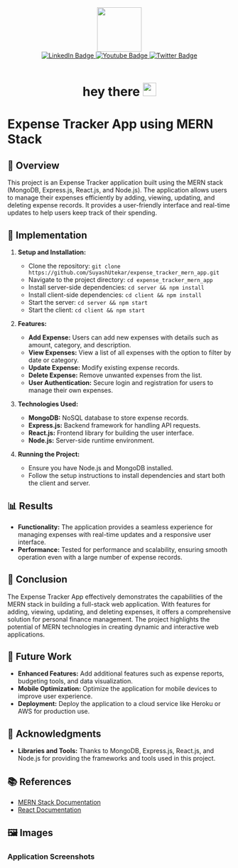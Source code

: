 <div id="header" align="center">
  <img src="https://media.giphy.com/media/M9gbBd9nbDrOTu1Mqx/giphy.gif" width="100"/>
</div>

<div id="badges" align="center">
  <a href="your-linkedin-URL">
    <img src="https://img.shields.io/badge/LinkedIn-blue?style=for-the-badge&logo=linkedin&logoColor=white" alt="LinkedIn Badge"/>
  </a>
  <a href="your-youtube-URL">
    <img src="https://img.shields.io/badge/YouTube-red?style=for-the-badge&logo=youtube&logoColor=white" alt="Youtube Badge"/>
  </a>
  <a href="your-twitter-URL">
    <img src="https://img.shields.io/badge/Twitter-blue?style=for-the-badge&logo=twitter&logoColor=white" alt="Twitter Badge"/>
  </a>
</div>

<p align="center">
  <img src="https://komarev.com/ghpvc/?username=SuyashUtekar&style=flat-square&color=blue" alt=""/>
</p>

<h1 align="center">
  hey there
  <img src="https://media.giphy.com/media/hvRJCLFzcasrR4ia7z/giphy.gif" width="30px"/>
</h1>

# Expense Tracker App using MERN Stack

## 🧠 Overview

This project is an Expense Tracker application built using the MERN stack (MongoDB, Express.js, React.js, and Node.js). The application allows users to manage their expenses efficiently by adding, viewing, updating, and deleting expense records. It provides a user-friendly interface and real-time updates to help users keep track of their spending.

## 🚀 Implementation

1. **Setup and Installation:**
   - Clone the repository: `git clone https://github.com/SuyashUtekar/expense_tracker_mern_app.git`
   - Navigate to the project directory: `cd expense_tracker_mern_app`
   - Install server-side dependencies: `cd server && npm install`
   - Install client-side dependencies: `cd client && npm install`
   - Start the server: `cd server && npm start`
   - Start the client: `cd client && npm start`

2. **Features:**
   - **Add Expense:** Users can add new expenses with details such as amount, category, and description.
   - **View Expenses:** View a list of all expenses with the option to filter by date or category.
   - **Update Expense:** Modify existing expense records.
   - **Delete Expense:** Remove unwanted expenses from the list.
   - **User Authentication:** Secure login and registration for users to manage their own expenses.

3. **Technologies Used:**
   - **MongoDB:** NoSQL database to store expense records.
   - **Express.js:** Backend framework for handling API requests.
   - **React.js:** Frontend library for building the user interface.
   - **Node.js:** Server-side runtime environment.

4. **Running the Project:**
   - Ensure you have Node.js and MongoDB installed.
   - Follow the setup instructions to install dependencies and start both the client and server.

## 📊 Results

- **Functionality:** The application provides a seamless experience for managing expenses with real-time updates and a responsive user interface.
- **Performance:** Tested for performance and scalability, ensuring smooth operation even with a large number of expense records.

## 📝 Conclusion

The Expense Tracker App effectively demonstrates the capabilities of the MERN stack in building a full-stack web application. With features for adding, viewing, updating, and deleting expenses, it offers a comprehensive solution for personal finance management. The project highlights the potential of MERN technologies in creating dynamic and interactive web applications.

## 🚀 Future Work

- **Enhanced Features:** Add additional features such as expense reports, budgeting tools, and data visualization.
- **Mobile Optimization:** Optimize the application for mobile devices to improve user experience.
- **Deployment:** Deploy the application to a cloud service like Heroku or AWS for production use.

## 🙏 Acknowledgments

- **Libraries and Tools:** Thanks to MongoDB, Express.js, React.js, and Node.js for providing the frameworks and tools used in this project.

## 📚 References

- [MERN Stack Documentation](https://mernjs.com/)
- [React Documentation](https://reactjs.org/docs/getting-started.html)

## 🖼️ Images

### Application Screenshots

